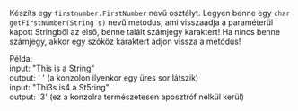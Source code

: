 Készíts egy `firstnumber.FirstNumber` nevű osztályt. Legyen benne egy `char getFirstNumber(String s)` nevű metódus,
ami visszaadja a paraméterül kapott Stringből az első, benne talált számjegy karaktert! Ha nincs benne számjegy,
akkor egy szóköz karaktert adjon vissza a metódus!

Példa:<br>
input: "This is a String" <br>
output: ' ' (a konzolon ilyenkor egy üres sor látszik) <br>
input: "Thi3s is4 a St5ring" <br>
output: '3' (ez a konzolra természetesen aposztróf nélkül kerül)